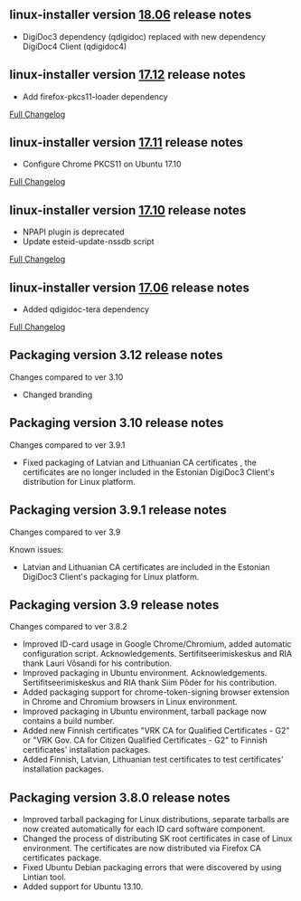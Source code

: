 linux-installer version [18.06](https://github.com/open-eid/linux-installer/releases/tag/v18.06) release notes
--------------------------------------
- DigiDoc3 dependency (qdigidoc) replaced with new dependency DigiDoc4 Client (qdigidoc4)

linux-installer version [17.12](https://github.com/open-eid/linux-installer/releases/tag/v17.12) release notes
--------------------------------------
- Add firefox-pkcs11-loader dependency

[Full Changelog](https://github.com/open-eid/linux-installer/compare/v17.11...v17.12)

linux-installer version [17.11](https://github.com/open-eid/linux-installer/releases/tag/v17.11) release notes
--------------------------------------
- Configure Chrome PKCS11 on Ubuntu 17.10

[Full Changelog](https://github.com/open-eid/linux-installer/compare/v17.10...v17.11)

linux-installer version [17.10](https://github.com/open-eid/linux-installer/releases/tag/v17.10) release notes
--------------------------------------
- NPAPI plugin is deprecated
- Update esteid-update-nssdb script

[Full Changelog](https://github.com/open-eid/linux-installer/compare/v17.06...v17.10)

linux-installer version [17.06](https://github.com/open-eid/linux-installer/releases/tag/v17.06) release notes
--------------------------------------
- Added qdigidoc-tera dependency

[Full Changelog](https://github.com/open-eid/linux-installer/compare/v3.12.0...v17.06)

Packaging version 3.12 release notes
--------------------------------------
Changes compared to ver 3.10

- Changed branding


Packaging version 3.10 release notes
--------------------------------------
Changes compared to ver 3.9.1

- Fixed packaging of Latvian and Lithuanian CA certificates , the certificates are no longer included in the Estonian DigiDoc3 Client's distribution for Linux platform.


Packaging version 3.9.1 release notes
--------------------------------------
Changes compared to ver 3.9

Known issues: 
- Latvian and Lithuanian CA certificates are included in the Estonian DigiDoc3 Client's packaging for Linux platform.


Packaging version 3.9 release notes
--------------------------------------
Changes compared to ver 3.8.2

- Improved ID-card usage in Google Chrome/Chromium, added automatic configuration script. Acknowledgements. Sertifitseerimiskeskus and RIA thank Lauri Võsandi for his contribution.
- Improved packaging in Ubuntu environment. Acknowledgements. Sertifitseerimiskeskus and RIA thank Siim Põder for his contribution. 
- Added packaging support for chrome-token-signing browser extension in Chrome and Chromium browsers in Linux environment.
- Improved packaging in Ubuntu environment, tarball package now contains a build number.
- Added new Finnish certificates "VRK CA for Qualified Certificates - G2" or "VRK Gov. CA for Citizen Qualified Certificates - G2" to Finnish certificates' installation packages. 
- Added Finnish, Latvian, Lithuanian test certificates to test certificates' installation packages. 


Packaging version 3.8.0 release notes
--------------------------------------

- Improved tarball packaging for Linux distributions, separate tarballs are now created automatically for each ID card software component.
- Changed the process of distributing SK root certificates in case of Linux environment. The certificates are now distributed via Firefox CA certificates package.
- Fixed Ubuntu Debian packaging errors that were discovered by using Lintian tool.
- Added support for Ubuntu 13.10. 